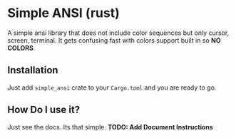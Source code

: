 # Simple ANSI (rust)
A simple ansi library that does not include color sequences
but only cursor, screen, terminal. It gets confusing fast with
colors support built in so **NO COLORS**.

## Installation
Just add `simple_ansi` crate to your `Cargo.toml` and you are
ready to go.

## How Do I use it?
Just see the docs. Its that simple. **TODO: Add Document Instructions**